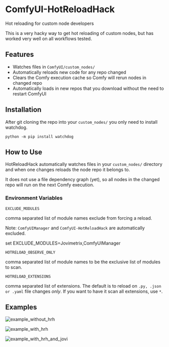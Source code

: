 # ComfyUI-HotReloadHack
Hot reloading for custom node developers

This is a very hacky way to get hot reloading of custom nodes, but has worked very well on all workflows tested.

## Features
* Watches files in `ComfyUI/custom_nodes/`
* Automatically reloads new code for any repo changed
* Clears the Comfy execution cache so Comfy will rerun nodes in changed repo
* Automatically loads in new repos that you download without the need to restart ComfyUI

## Installation
After git cloning the repo into your `custom_nodes/` you only need to install watchdog.
```
python -m pip install watchdog
```

## How to Use

HotReloadHack automatically watches files in your `custom_nodes/` directory and when one changes reloads the node repo it belongs to.

It does not use a file dependency graph (yet), so all nodes in the changed repo will run on the next Comfy execution.

### Environment Variables

`EXCLUDE_MODULES`

comma separated list of module names exclude from forcing a reload.

Note: `ComfyUIManager` and `ComfyUI-HotReloadHack` are automatically excluded.

set EXCLUDE_MODULES=Jovimetrix,ComfyUIManager

`HOTRELOAD_OBSERVE_ONLY`

comma separated list of module names to be the exclusive list of modules to scan.

`HOTRELOAD_EXTENSIONS`

comma separated list of extensions. The default is to reload on `.py, .json or .yaml` file changes *only*. If you want to have it scan all extensions, use `*`.

## Examples

![example_without_hrh](https://github.com/user-attachments/assets/7f29fd52-410d-48fe-8f1a-64b6d5e122f3)

![example_with_hrh](https://github.com/user-attachments/assets/a13f6e4f-a081-43bd-89b8-e6a98483f52f)

![example_with_hrh_and_jovi](https://github.com/user-attachments/assets/7171b336-7aee-480d-9e92-f1db8fe94865)
